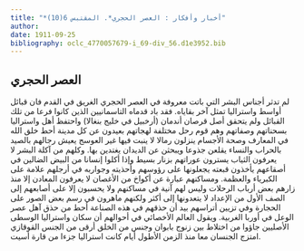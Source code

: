 ```yaml
---
title: "*أخبار وأفكار : العصر الحجري*. المقتبس 6(10)"
author: 
date: 1911-09-25
bibliography: oclc_4770057679-i_69-div_56.d1e3952.bib
---
```




##  العصر الحجري 


 لم تدثر أجناس البشر التي باتت معروفة في العصر الحجري الغريق في القدم فان قبائل أواسط واستراليا تمثل آخر بقاياه. فقد باد قدماه التاسمانيين الذين كانوا فرعا من تلك القبائل ولم يتحقق أصل قرصان أندمان (أرخبيل في خليج بنغالا) واحتفظ أهل واستراليا بسحناتهم وصفاتهم وهم قوم رحل مختلفة لهجاتهم بعيدون عن كل مدينة أحط خلق الله في المعارف وصحة الأجسام ينزلون رمالا لا ينبت فيها غير العوسج يعيش رجالهم بالصيد بالحراب والنساء يقلعن جذوعا ويبحثن عن الديدان يغتدين بها. وكلهم من آكلة البشر لا يعرفون الثياب يسترون عوراتهم بزنار بسيط وإذا أكلوا إنسانا من البيض الضالين في أصقاعهم يأخذون قبعته يجعلونها على رؤوسهم وأحذيته وجواربه في أرجلهم علامة على الكبرياء والعظمة. ومساكنهم عبارة عن أكواخ من الأغصان   لا يعرفون المعادن إلا منذ زارهم   بعض أرباب الرحلات وليس لهم آنية في مساكنهم ولا يحسبون إلا على أصابعهم إلى الصف الأول من الإعداد لا يتعدونها إلى أكثر ولكنهم ماهرون في رسم بعض الصور على الحجارة وفي تزيين أتراسهم بيد أن حذقهم في هذه الصناعة أحط من حذق آهل عصر الوعل في أوربا الغربية. ويقول العالم الأخصائي في أحوالهم أن سكان واستراليا الوسطى الأصليين جاؤوا من اختلاط بين زنوج بابوان وجنس من الخلق أرقى من الجنس القوقازي امتزج الجنسان معا منذ الزمن الأطول أيام كانت استراليا جزءا من قارة أسيت. 
